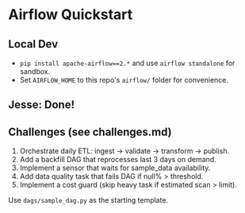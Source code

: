 # Airflow Quickstart

## Local Dev
- `pip install apache-airflow==2.*` and use `airflow standalone` for sandbox.
- Set `AIRFLOW_HOME` to this repo's `airflow/` folder for convenience.

## Jesse: Done!

## Challenges (see challenges.md)
1) Orchestrate daily ETL: ingest -> validate -> transform -> publish.
2) Add a backfill DAG that reprocesses last 3 days on demand.
3) Implement a sensor that waits for sample_data availability.
4) Add data quality task that fails DAG if null% > threshold.
5) Implement a cost guard (skip heavy task if estimated scan > limit).

Use `dags/sample_dag.py` as the starting template.
